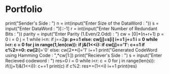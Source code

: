 # Portfolio
print("Sender's Side : ")
n = int(input("Enter Size of the DataWord : "))
s = input("Enter DataWord : ")[::-1]
r = int(input("Enter Number of Redundant Bits : "))
parity = input("Enter Parity (1.Even/2.Odd) : ")
cw = [0]*(n+r+1)
p = 0
i = 0
j = 1
while i<n:
    if j==2**p:
        p+=1
    else:
        cw[j]=s[i]
        i+=1
    j+=1
i = 0
while i<r:
    c = 0
    for j in range(1,len(cw)):
        if j&(1<<i):
            if cw[j]=='1':
                c+=1
    if c%2==0:
        cw[2**i]='0'
    else:
        cw[2**i]='1'
    i+=1
print("Generated CodeWord using Hamming Code : ",*cw[1:])
print("Reciever's Side : ")
s = input("Enter Recieved codeword : ")
res=0
i = 0
while i<r:
    c = 0
    for j in range(len(s)):
        if((j+1)&(1<<i)):
            c+=1
    print(c)
    if c%2:
        res+=(1<<i)
    i+=1
print(res)
    
    
    
    
    
    

    
    
    
    
    
    
    
    
    
    
    
    
    
    
    
    
    
    
    
    
    
    
